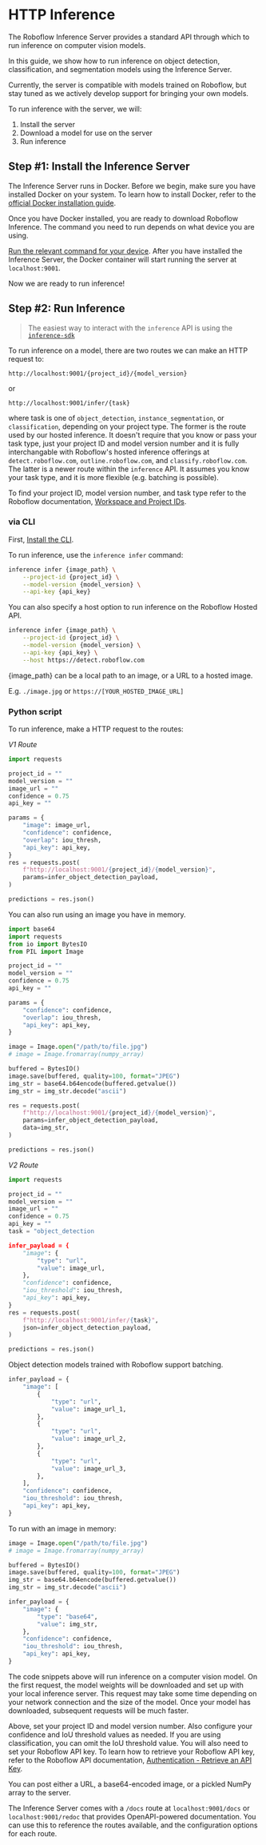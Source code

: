 # HTTP Inference

The Roboflow Inference Server provides a standard API through which to run inference on computer vision models.

In this guide, we show how to run inference on object detection, classification, and segmentation models using the Inference Server.

Currently, the server is compatible with models trained on Roboflow, but stay tuned as we actively develop support for bringing your own models.

To run inference with the server, we will:

1. Install the server
2. Download a model for use on the server
3. Run inference

## Step #1: Install the Inference Server

The Inference Server runs in Docker. Before we begin, make sure you have installed Docker on your system. To learn how to install Docker, refer to the [official Docker installation guide](https://docs.docker.com/get-docker/).

Once you have Docker installed, you are ready to download Roboflow Inference. The command you need to run depends on what device you are using.

[Run the relevant command for your device](docker.md#run). After you have installed the Inference Server, the Docker container will start running the server at `localhost:9001`.

Now we are ready to run inference!

## Step #2: Run Inference

> The easiest way to interact with the `inference` API is using the [`inference-sdk`](../inference_sdk/http_client.md)

To run inference on a model, there are two routes we can make an HTTP request to:

```url
http://localhost:9001/{project_id}/{model_version}
```

or

```url
http://localhost:9001/infer/{task}
```

where task is one of `object_detection`, `instance_segmentation`, or `classification`, depending on your project type. The former is the route used by our hosted inference. It doesn't require that you know or pass your task type, just your project ID and model version number and it is fully interchangable with Roboflow's hosted inference offerings at `detect.roboflow.com`, `outline.roboflow.com`, and `classify.roboflow.com`. The latter is a newer route within the `inference` API. It assumes you know your task type, and it is more flexible (e.g. batching is possible).

To find your project ID, model version number, and task type refer to the Roboflow documentation, [Workspace and Project IDs](https://docs.roboflow.com/api-reference/workspace-and-project-ids).

### via CLI

First, [Install the CLI](../index.md#cli).

To run inference, use the `inference infer` command:

```bash
inference infer {image_path} \
    --project-id {project_id} \
    --model-version {model_version} \
    --api-key {api_key}
```

You can also specify a host option to run inference on the Roboflow Hosted API.

```bash
inference infer {image_path} \
    --project-id {project_id} \
    --model-version {model_version} \
    --api-key {api_key} \
    --host https://detect.roboflow.com
```

{image_path} can be a local path to an image, or a URL to a hosted image.

E.g. `./image.jpg` or `https://[YOUR_HOSTED_IMAGE_URL]`

### Python script

To run inference, make a HTTP request to the routes:

*V1 Route*
```python
import requests

project_id = ""
model_version = ""
image_url = ""
confidence = 0.75
api_key = ""

params = {
    "image": image_url,
    "confidence": confidence,
    "overlap": iou_thresh,
    "api_key": api_key,
}
res = requests.post(
    f"http://localhost:9001/{project_id}/{model_version}",
    params=infer_object_detection_payload,
)

predictions = res.json()
```

You can also run using an image you have in memory.

```python
import base64
import requests
from io import BytesIO
from PIL import Image

project_id = ""
model_version = ""
confidence = 0.75
api_key = ""

params = {
    "confidence": confidence,
    "overlap": iou_thresh,
    "api_key": api_key,
}

image = Image.open("/path/to/file.jpg")
# image = Image.fromarray(numpy_array)

buffered = BytesIO()
image.save(buffered, quality=100, format="JPEG")
img_str = base64.b64encode(buffered.getvalue())
img_str = img_str.decode("ascii")

res = requests.post(
    f"http://localhost:9001/{project_id}/{model_version}",
    params=infer_object_detection_payload,
    data=img_str,
)

predictions = res.json()
```

*V2 Route*
```python
import requests

project_id = ""
model_version = ""
image_url = ""
confidence = 0.75
api_key = ""
task = "object_detection

infer_payload = {
    "image": {
        "type": "url",
        "value": image_url,
    },
    "confidence": confidence,
    "iou_threshold": iou_thresh,
    "api_key": api_key,
}
res = requests.post(
    f"http://localhost:9001/infer/{task}",
    json=infer_object_detection_payload,
)

predictions = res.json()
```

Object detection models trained with Roboflow support batching.

```python
infer_payload = {
    "image": [
        {
            "type": "url",
            "value": image_url_1,
        },
        {
            "type": "url",
            "value": image_url_2,
        },
        {
            "type": "url",
            "value": image_url_3,
        },
    ],
    "confidence": confidence,
    "iou_threshold": iou_thresh,
    "api_key": api_key,
}
```

To run with an image in memory:

```python
image = Image.open("/path/to/file.jpg")
# image = Image.fromarray(numpy_array)

buffered = BytesIO()
image.save(buffered, quality=100, format="JPEG")
img_str = base64.b64encode(buffered.getvalue())
img_str = img_str.decode("ascii")

infer_payload = {
    "image": {
        "type": "base64",
        "value": img_str,
    },
    "confidence": confidence,
    "iou_threshold": iou_thresh,
    "api_key": api_key,
}
```

The code snippets above will run inference on a computer vision model. On the first request, the model weights will be downloaded and set up with your local inference server. This request may take some time depending on your network connection and the size of the model. Once your model has downloaded, subsequent requests will be much faster.

Above, set your project ID and model version number. Also configure your confidence and IoU threshold values as needed. If you are using classification, you can omit the IoU threshold value. You will also need to set your Roboflow API key. To learn how to retrieve your Roboflow API key, refer to the Roboflow API documentation, [Authentication - Retrieve an API Key](https://docs.roboflow.com/api-reference/authentication#retrieve-an-api-key).

You can post either a URL, a base64-encoded image, or a pickled NumPy array to the server.

The Inference Server comes with a `/docs` route at `localhost:9001/docs` or `localhost:9001/redoc` that provides OpenAPI-powered documentation. You can use this to reference the routes available, and the configuration options for each route.
